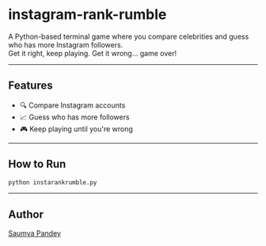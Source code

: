 # instagram-rank-rumble

A Python-based terminal game where you compare celebrities and guess who has more Instagram followers.  
Get it right, keep playing. Get it wrong… game over!

---

## Features

- 🔍 Compare Instagram accounts  
- 📈 Guess who has more followers  
- 🎮 Keep playing until you're wrong  

---

## How to Run

```bash
python instarankrumble.py

```
---

## Author

[Saumya Pandey](https://github.com/SaumyaPandey-13)
